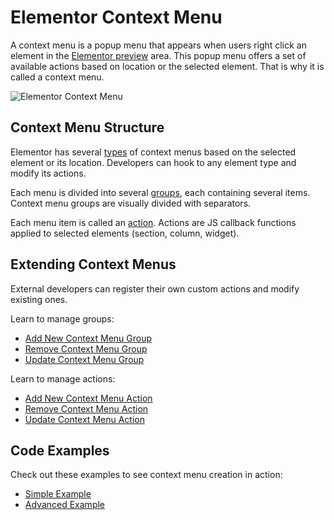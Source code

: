 # Elementor Context Menu

<Badge type="tip" vertical="top" text="Elementor Core" /> <Badge type="warning" vertical="top" text="Basic" />

A context menu is a popup menu that appears when users right click an element in the [Elementor preview](./../editor/elementor-preview/) area. This popup menu offers a set of available actions based on location or the selected element. That is why it is called a context menu.

<img :src="$withBase('/assets/img/elementor-context-menu.png')" alt="Elementor Context Menu">

## Context Menu Structure

Elementor has several [types](./context-menu-types/) of context menus based on the selected element or its location. Developers can hook to any element type and modify its actions.

Each menu is divided into several [groups](./context-menu-groups/), each containing several items. Context menu groups are visually divided with separators.

Each menu item is called an [action](./context-menu-actions/). Actions are JS callback functions applied to selected elements (section, column, widget).

## Extending Context Menus

External developers can register their own custom actions and modify existing ones.

Learn to manage groups:

* [Add New Context Menu Group](./add-new-group/)
* [Remove Context Menu Group](./remove-group/)
* [Update Context Menu Group](./update-group/)

Learn to manage actions:

* [Add New Context Menu Action](./add-new-action/)
* [Remove Context Menu Action](./remove-action/)
* [Update Context Menu Action](./update-action/)

## Code Examples

Check out these examples to see context menu creation in action:

* [Simple Example](./simple-example/)
* [Advanced Example](./advanced-example/)
